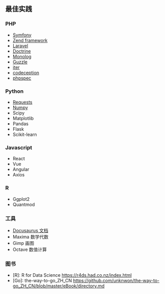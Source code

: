 ## 最佳实践

### PHP

- [Symfony](http://symfony.com)
- [Zend framework](https://framework.zend.com)
- [Laravel](https://github.com/illuminate)
- [Doctrine](https://www.doctrine-project.org/index.html)
- [Monolog](https://github.com/Seldaek/monolog)
- [Guzzle](http://docs.guzzlephp.org/en/stable/)
- [iter](https://github.com/nikic/iter)
- [codeception](https://codeception.com/quickstart)
- [phpspec](http://www.phpspec.net/en/stable/)


### Python

- [Requests](https://2.python-requests.org//en/master)
- [Numpy](https://www.numpy.org)
- Scipy
- Matplotlib
- Pandas
- Flask
- Scikit-learn


### Javascript

- React
- Vue
- Angular
- Axios

### R

- Ggplot2
- Quantmod

### 工具

- [Docusaurus  文档](https://github.com/facebook/Docusaurus)
- Maxima  数学代数
- Gimp  画图
- Octave 数值计算

### 图书

- [R]: R for Data Science  https://r4ds.had.co.nz/index.html
- [Go]: the-way-to-go_ZH_CN  https://github.com/unknwon/the-way-to-go_ZH_CN/blob/master/eBook/directory.md
